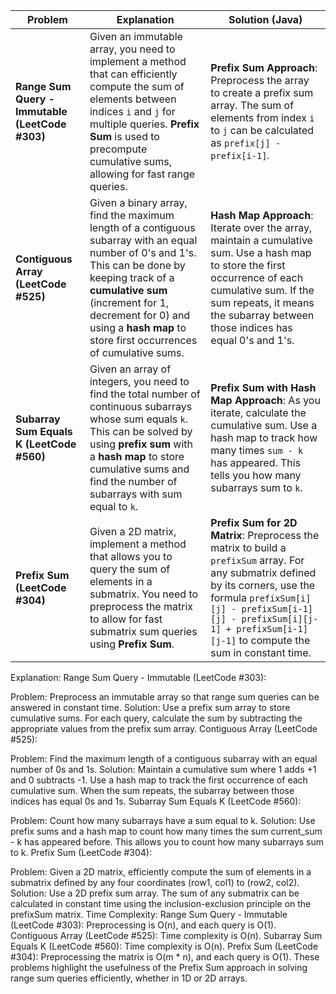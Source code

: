 | **Problem**                             | **Explanation**                                                                                                                                                                                                 | **Solution (Java)**                                                                                                                                                                                                                                                                                                                                                                                                                                    |
|-----------------------------------------|-----------------------------------------------------------------------------------------------------------------------------------------------------------------------------------------------------------------|------------------------------------------------------------------------------------------------------------------------------------------------------------------------------------------------------------------------------------------------------------------------------------------------------------------------------------------------------------------------------------------------------------------------------------------------------|
| **Range Sum Query - Immutable (LeetCode #303)** | Given an immutable array, you need to implement a method that can efficiently compute the sum of elements between indices `i` and `j` for multiple queries. **Prefix Sum** is used to precompute cumulative sums, allowing for fast range queries. | **Prefix Sum Approach**: Preprocess the array to create a prefix sum array. The sum of elements from index `i` to `j` can be calculated as `prefix[j] - prefix[i-1]`. | ```java<br>class NumArray {<br>    private int[] prefix;<br>    public NumArray(int[] nums) {<br>        prefix = new int[nums.length + 1];<br>        for (int i = 0; i < nums.length; i++) {<br>            prefix[i + 1] = prefix[i] + nums[i];<br>        }<br>    }<br>    public int sumRange(int left, int right) {<br>        return prefix[right + 1] - prefix[left];<br>    }<br>}<br>```                                                                                                                                                          |
| **Contiguous Array (LeetCode #525)**   | Given a binary array, find the maximum length of a contiguous subarray with an equal number of 0's and 1's. This can be done by keeping track of a **cumulative sum** (increment for 1, decrement for 0) and using a **hash map** to store first occurrences of cumulative sums. | **Hash Map Approach**: Iterate over the array, maintain a cumulative sum. Use a hash map to store the first occurrence of each cumulative sum. If the sum repeats, it means the subarray between those indices has equal 0's and 1's. | ```java<br>class Solution {<br>    public int findMaxLength(int[] nums) {<br>        Map<Integer, Integer> map = new HashMap<>();<br>        map.put(0, -1);<br>        int maxLength = 0, sum = 0;<br>        for (int i = 0; i < nums.length; i++) {<br>            sum += nums[i] == 0 ? -1 : 1;<br>            if (map.containsKey(sum)) {<br>                maxLength = Math.max(maxLength, i - map.get(sum));<br>            } else {<br>                map.put(sum, i);<br>            }<br>        }<br>        return maxLength;<br>    }<br>}<br>```                                                                                                                                                                |
| **Subarray Sum Equals K (LeetCode #560)** | Given an array of integers, you need to find the total number of continuous subarrays whose sum equals `k`. This can be solved by using **prefix sum** with a **hash map** to store cumulative sums and find the number of subarrays with sum equal to `k`. | **Prefix Sum with Hash Map Approach**: As you iterate, calculate the cumulative sum. Use a hash map to track how many times `sum - k` has appeared. This tells you how many subarrays sum to `k`. | ```java<br>class Solution {<br>    public int subarraySum(int[] nums, int k) {<br>        Map<Integer, Integer> map = new HashMap<>();<br>        map.put(0, 1); // Base case for sum 0<br>        int count = 0, sum = 0;<br>        for (int num : nums) {<br>            sum += num;<br>            if (map.containsKey(sum - k)) {<br>                count += map.get(sum - k);<br>            }<br>            map.put(sum, map.getOrDefault(sum, 0) + 1);<br>        }<br>        return count;<br>    }<br>}<br>```                                                                                                                                                                                                                      |
| **Prefix Sum (LeetCode #304)**         | Given a 2D matrix, implement a method that allows you to query the sum of elements in a submatrix. You need to preprocess the matrix to allow for fast submatrix sum queries using **Prefix Sum**. | **Prefix Sum for 2D Matrix**: Preprocess the matrix to build a `prefixSum` array. For any submatrix defined by its corners, use the formula `prefixSum[i][j] - prefixSum[i-1][j] - prefixSum[i][j-1] + prefixSum[i-1][j-1]` to compute the sum in constant time. | ```java<br>class NumMatrix {<br>    private int[][] prefixSum;<br>    public NumMatrix(int[][] matrix) {<br>        if (matrix.length == 0 || matrix[0].length == 0) return;<br>        int m = matrix.length, n = matrix[0].length;<br>        prefixSum = new int[m + 1][n + 1];<br>        for (int i = 1; i <= m; i++) {<br>            for (int j = 1; j <= n; j++) {<br>                prefixSum[i][j] = matrix[i - 1][j - 1] + prefixSum[i - 1][j] + prefixSum[i][j - 1] - prefixSum[i - 1][j - 1];<br>            }<br>        }<br>    }<br>    public int sumRegion(int row1, int col1, int row2, int col2) {<br>        return prefixSum[row2 + 1][col2 + 1] - prefixSum[row1][col2 + 1] - prefixSum[row2 + 1][col1] + prefixSum[row1][col1];<br>    }<br>}<br>```                                                                                                                                                                                                                     |


Explanation:
Range Sum Query - Immutable (LeetCode #303):

Problem: Preprocess an immutable array so that range sum queries can be answered in constant time.
Solution: Use a prefix sum array to store cumulative sums. For each query, calculate the sum by subtracting the appropriate values from the prefix sum array.
Contiguous Array (LeetCode #525):

Problem: Find the maximum length of a contiguous subarray with an equal number of 0s and 1s.
Solution: Maintain a cumulative sum where 1 adds +1 and 0 subtracts -1. Use a hash map to track the first occurrence of each cumulative sum. When the sum repeats, the subarray between those indices has equal 0s and 1s.
Subarray Sum Equals K (LeetCode #560):

Problem: Count how many subarrays have a sum equal to k.
Solution: Use prefix sums and a hash map to count how many times the sum current_sum - k has appeared before. This allows you to count how many subarrays sum to k.
Prefix Sum (LeetCode #304):

Problem: Given a 2D matrix, efficiently compute the sum of elements in a submatrix defined by any four coordinates (row1, col1) to (row2, col2).
Solution: Use a 2D prefix sum array. The sum of any submatrix can be calculated in constant time using the inclusion-exclusion principle on the prefixSum matrix.
Time Complexity:
Range Sum Query - Immutable (LeetCode #303): Preprocessing is O(n), and each query is O(1).
Contiguous Array (LeetCode #525): Time complexity is O(n).
Subarray Sum Equals K (LeetCode #560): Time complexity is O(n).
Prefix Sum (LeetCode #304): Preprocessing the matrix is O(m * n), and each query is O(1).
These problems highlight the usefulness of the Prefix Sum approach in solving range sum queries efficiently, whether in 1D or 2D arrays.
